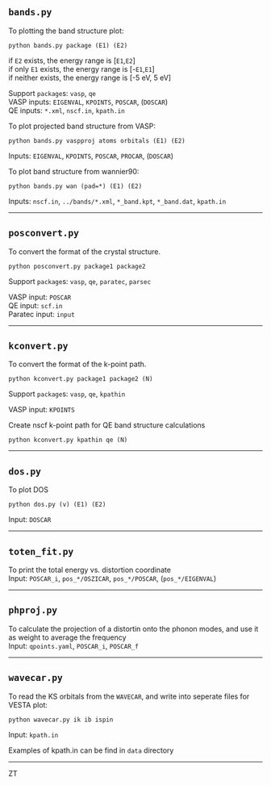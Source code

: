 ## `bands.py`

To plotting the band structure plot:
```
python bands.py package (E1) (E2)
```
if `E2` exists, the energy range is [`E1`,`E2`]  
if only `E1` exists, the energy range is [-`E1`,`E1`]  
if neither exists, the energy range is [-5 eV, 5 eV]

Support `package`s: `vasp`, `qe`  
VASP inputs: `EIGENVAL`, `KPOINTS`, `POSCAR`, (`DOSCAR`)  
QE inputs: `*.xml`, `nscf.in`, `kpath.in`

To plot projected band structure from VASP:
```
python bands.py vaspproj atoms orbitals (E1) (E2)
```
Inputs: `EIGENVAL`, `KPOINTS`, `POSCAR`, `PROCAR`, (`DOSCAR`)

To plot band structure from wannier90:
```
python bands.py wan (pad=*) (E1) (E2)
```
Inputs: `nscf.in`, `../bands/*.xml`, `*_band.kpt`, `*_band.dat`, `kpath.in`

---

## `posconvert.py`

To convert the format of the crystal structure.
```
python posconvert.py package1 package2
```
Support `package`s: `vasp`, `qe`, `paratec`, `parsec`

VASP input: `POSCAR`  
QE input: `scf.in`  
Paratec input: `input`

---

## `kconvert.py`

To convert the format of the k-point path.
```
python kconvert.py package1 package2 (N)
```
Support `package`s: `vasp`, `qe`, `kpathin`

VASP input: `KPOINTS`  

Create nscf k-point path for QE band structure calculations
```
python kconvert.py kpathin qe (N)
```

---

## `dos.py`

To plot DOS  
```
python dos.py (v) (E1) (E2)
```
Input: `DOSCAR`

---

## `toten_fit.py`

To print the total energy vs. distortion coordinate  
Input: `POSCAR_i`, `pos_*/OSZICAR`, `pos_*/POSCAR`, (`pos_*/EIGENVAL`)

---

## `phproj.py`

To calculate the projection of a distortin onto the phonon modes, and use it as weight to average the frequency  
Input: `qpoints.yaml`, `POSCAR_i`, `POSCAR_f`

---

## `wavecar.py`

To read the KS orbitals from the `WAVECAR`, and write into seperate files for VESTA plot:
```
python wavecar.py ik ib ispin
```
Input: `kpath.in`

Examples of kpath.in can be find in `data` directory

---

ZT
